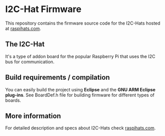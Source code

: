 # I2C-Hat Firmware
This repository contains the firmware source code for the I2C-Hats hosted at [raspihats.com](http://raspihats.com).

## The I2C-Hat
It's a type of addon board for the popular Raspberry Pi that uses the I2C bus for communication.

## Build requirements / compilation
You can easily build the project using **Eclipse** and the **GNU ARM Eclipse plug-ins**.
See BoardDef.h file for building firmware for different types of boards. 

## More information
For detailed description and specs about I2C-Hats check [raspihats.com](http://raspihats.com).